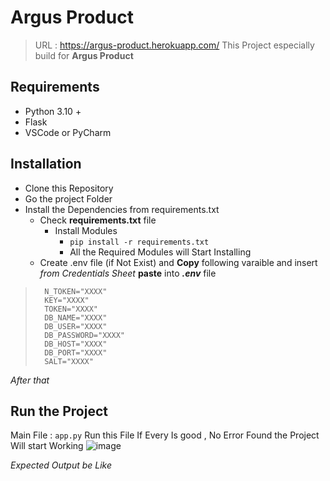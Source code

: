 

# Argus Product

> URL : https://argus-product.herokuapp.com/
> This Project especially build for **Argus Product**

## Requirements 

 - Python 3.10 +
 - Flask
 - VSCode or PyCharm

## Installation 

 - Clone this Repository
 - Go the project Folder
 - Install the Dependencies from requirements.txt
	 - Check **requirements.txt**  file 
		 - Install Modules
			 - `pip install -r requirements.txt` 
			 - All the Required Modules will Start Installing
	-	Create .env file (if Not Exist) and **Copy** following varaible and insert *from Credentials Sheet* **paste** into ***.env*** file

> 	    N_TOKEN="XXXX"
> 		KEY="XXXX"
> 		TOKEN="XXXX"
> 		DB_NAME="XXXX"
> 		DB_USER="XXXX"
> 		DB_PASSWORD="XXXX"
> 		DB_HOST="XXXX"
> 		DB_PORT="XXXX"
> 		SALT="XXXX"

*After that* 
## Run the Project
Main File : `app.py` Run this File 
If Every Is good , No Error Found the Project Will start Working
![image](https://github.com/EkakInn/argus-ganecos/assets/100748027/56cc9670-dcae-47e0-8ed0-8ae5ac1a2691)

*Expected Output be Like*


